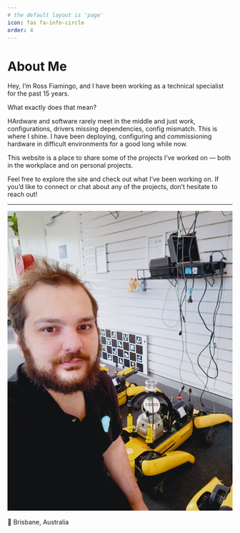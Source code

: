 ```yaml
---
# the default layout is 'page'
icon: fas fa-info-circle
order: 4
---
```


# About Me

Hey, I’m Ross Fiamingo, and I have been working as a technical specialist for the past 15 years. 

What exactly does that mean?

HArdware and software rarely meet in the middle and just work, configurations, drivers missing dependencies, config mismatch. This is where I shine. I have been deploying, configuring and commissioning hardware in difficult environments for a good long while now.


This website is a place to share some of the projects I’ve worked on — both in the workplace and on personal projects. 

Feel free to explore the site and check out what I’ve been working on. If you’d like to connect or chat about any of the projects, don’t hesitate to reach out!

---

![Me and my dogs](/assets/img/posts/ross_spot.jpg)


📍 Brisbane, Australia 